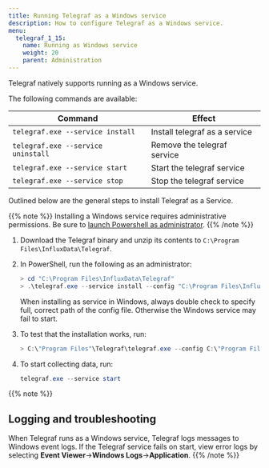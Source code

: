 ```yaml
---
title: Running Telegraf as a Windows service
description: How to configure Telegraf as a Windows service.
menu:
  telegraf_1_15:
    name: Running as Windows service
    weight: 20
    parent: Administration
---
```


Telegraf natively supports running as a Windows service.

The following commands are available:

| Command                            | Effect                        |
|------------------------------------|-------------------------------|
| `telegraf.exe --service install`   | Install telegraf as a service |
| `telegraf.exe --service uninstall` | Remove the telegraf service   |
| `telegraf.exe --service start`     | Start the telegraf service    |
| `telegraf.exe --service stop`      | Stop the telegraf service     |

Outlined below are the general steps to install Telegraf as a Service.

{{% note %}}
Installing a Windows service requires administrative permissions.
Be sure to [launch Powershell as administrator](
https://docs.microsoft.com/en-us/powershell/scripting/windows-powershell/starting-windows-powershell?view=powershell-7#with-administrative-privileges-run-as-administrator).
{{% /note %}}

1. Download the Telegraf binary and unzip its contents to `C:\Program Files\InfluxData\Telegraf`.
2. In PowerShell, run the following as an administrator:
   ```powershell
   > cd "C:\Program Files\InfluxData\Telegraf"
   > .\telegraf.exe --service install --config "C:\Program Files\InfluxData\Telegraf\telegraf.conf"
   ```
   When installing as service in Windows, always double check to specify full, correct path of the config file.
   Otherwise the Windows service may fail to start.
3. To test that the installation works, run:

   ```powershell
   > C:\"Program Files"\Telegraf\telegraf.exe --config C:\"Program Files"\Telegraf\telegraf.conf --test
   ```

4. To start collecting data, run:

   ```powershell
   telegraf.exe --service start
   ```

<!--
#### Config Directory

You can also specify a `--config-directory` for the service to use:

1. Create a directory for configuration snippets: `C:\Program Files\Telegraf\telegraf.d`
2. Include the `--config-directory` option when registering the service:
   ```
   > C:\"Program Files"\Telegraf\telegraf.exe --service install --config C:\"Program Files"\Telegraf\telegraf.conf --config-directory C:\"Program Files"\Telegraf\telegraf.d
   ```
-->

{{% note %}}
## Logging and troubleshooting
When Telegraf runs as a Windows service, Telegraf logs messages to Windows event logs.
If the Telegraf service fails on start, view error logs by selecting **Event Viewer**→**Windows Logs**→**Application**.
{{% /note %}}
